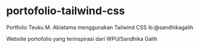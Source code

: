 # portofolio-tailwind-css
Portfolio Teuku M. Abiatama menggunakan Tailwind CSS ib:@sandhikagalih

Website portofolio yang terinspirasi dari WPU/Sandhika Galih
